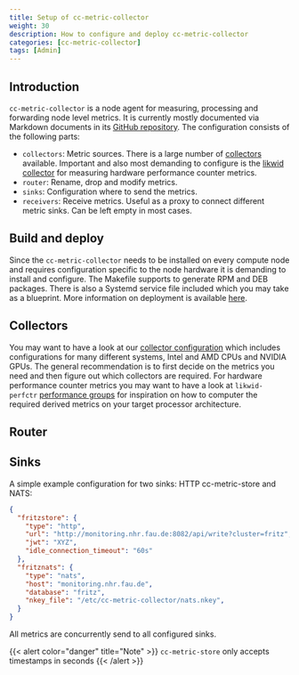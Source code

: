 ```yaml
---
title: Setup of cc-metric-collector
weight: 30
description: How to configure and deploy cc-metric-collector
categories: [cc-metric-collector]
tags: [Admin]
---
```


## Introduction

`cc-metric-collector` is a node agent for measuring, processing and forwarding
node level metrics. It is currently mostly documented via Markdown documents in
its [GitHub repository](https://github.com/ClusterCockpit/cc-metric-collector).
The configuration consists of the following parts:

- `collectors`: Metric sources. There is a large number of [collectors](https://github.com/ClusterCockpit/cc-metric-collector/blob/main/collectors/README.md) available.
 Important and also most demanding to configure is the [likwid collector](https://github.com/ClusterCockpit/cc-metric-collector/blob/main/collectors/likwidMetric.md) for measuring hardware performance counter metrics.
- `router`: Rename, drop and modify metrics.
- `sinks`: Configuration where to send the metrics.
- `receivers`: Receive metrics. Useful as a proxy to connect different metric
sinks. Can be left empty in most cases.

## Build and deploy

Since the `cc-metric-collector` needs to be installed on every compute node and
requires configuration specific to the node hardware it is demanding to install
and configure. The Makefile supports to generate RPM and DEB packages. There is
also a Systemd service file included which you may take as a blueprint.
More information on deployment is available [here](https://github.com/ClusterCockpit/cc-metric-collector/blob/main/docs/building.md).

## Collectors

You may want to have a look at our [collector configuration](https://github.com/ClusterCockpit/cc-examples/tree/main/nhr%40fau/cc-metric-collector)
which includes configurations for many different systems, Intel and AMD CPUs and
NVIDIA GPUs. The general recommendation is to first decide on the metrics you
need and then figure out which collectors are required. For hardware performance
counter metrics you may want to have a look at `likwid-perfctr`
[performance groups](https://github.com/RRZE-HPC/likwid/tree/master/groups)
for inspiration on how to computer the required derived metrics on your
target processor architecture.

## Router

## Sinks

A simple example configuration for two sinks: HTTP cc-metric-store and NATS:

``` json
{
  "fritzstore": {
    "type": "http",
    "url": "http://monitoring.nhr.fau.de:8082/api/write?cluster=fritz",
    "jwt": "XYZ",
    "idle_connection_timeout": "60s"
  },
  "fritznats": {
    "type": "nats",
    "host": "monitoring.nhr.fau.de",
    "database": "fritz",
    "nkey_file": "/etc/cc-metric-collector/nats.nkey",
  }
}
```

All metrics are concurrently send to all configured sinks.

{{< alert color="danger" title="Note" >}}
`cc-metric-store` only accepts timestamps in seconds
{{< /alert >}}
